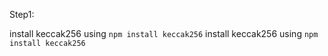 
Step1:

install keccak256 using `npm install keccak256`
install keccak256 using `npm install keccak256`